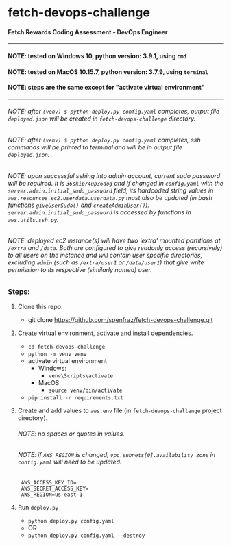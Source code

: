 # fetch-devops-challenge
#### Fetch Rewards Coding Assessment - DevOps Engineer
-------

#### NOTE: tested on Windows 10, python version: 3.9.1, using ```cmd```
#### NOTE: tested on MacOS 10.15.7, python version: 3.7.9, using ```terminal```
#### NOTE: steps are the same except for "activate virtual environment"

-------

###### NOTE: after ```(venv) $ python deploy.py config.yaml``` completes, output file ```deployed.json``` will be created in ```fetch-devops-challenge``` directory.
###### NOTE: after ```(venv) $ python deploy.py config.yaml``` completes, ssh commands will be printed to terminal and will be in output file ```deployed.json```.
###### NOTE: upon successful sshing into admin account, current sudo password will be required. It is ```36skip74up36dog``` and if changed in ```config.yaml``` with the ```server.admin.initial_sudo_password``` field, its hardcoded string values in ```aws.resources.ec2.userdata.userdata.py``` must also be updated (in bash functions ```giveUserSudo()``` and ```createAdminUser()```). ```server.admin.initial_sudo_password``` is accessed by functions in ```aws.utils.ssh.py```.
###### NOTE: deployed ec2 instance(s) will have two 'extra' mounted partitions at ```/extra``` and ```/data```. Both are configured to give readonly access (recursively) to all users on the instance and will contain user specific directories, excluding ```admin``` (such as ```/extra/user1``` or ```/data/user1```) that give write permission to its respective (similarly named) user.

### Steps:

1. Clone this repo:
    - git clone https://github.com/spenfraz/fetch-devops-challenge.git

2. Create virtual environment, activate and install dependencies.
    - ```cd fetch-devops-challenge```
    - ```python -m venv venv```
    - activate virtual environment
      - Windows: 
        - ```venv\Scripts\activate```
      - MacOS:
        - ```source venv/bin/activate``` 
    - ```pip install -r requirements.txt```

3. Create and add values to ```aws.env``` file (in ```fetch-devops-challenge``` project directory).
   ###### NOTE: no spaces or quotes in values.
   ###### NOTE: if ```AWS_REGION``` is changed, ```vpc.subnets[0].availability_zone``` in ```config.yaml``` will need to be updated.

        AWS_ACCESS_KEY_ID=
        AWS_SECRET_ACCESS_KEY=
        AWS_REGION=us-east-1
        
4. Run ```deploy.py```
    - ```python deploy.py config.yaml```
    - OR
    - ```python deploy.py config.yaml --destroy```




